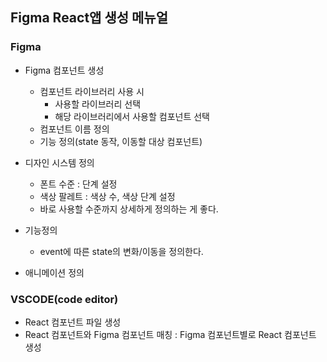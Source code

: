 ## Figma React앱 생성 메뉴얼

### Figma

- Figma 컴포넌트 생성

  - 컴포넌트 라이브러리 사용 시
    - 사용할 라이브러리 선택
    - 해당 라이브러리에서 사용할 컴포넌트 선택
  - 컴포넌트 이름 정의
  - 기능 정의(state 동작, 이동할 대상 컴포넌트)

- 디자인 시스템 정의

  - 폰트 수준 : 단계 설정
  - 색상 팔레트 : 색상 수, 색상 단계 설정
  - 바로 사용할 수준까지 상세하게 정의하는 게 좋다.

- 기능정의
  - event에 따른 state의 변화/이동을 정의한다.
- 애니메이션 정의

### VSCODE(code editor)

- React 컴포넌트 파일 생성
- React 컴포넌트와 Figma 컴포넌트 매칭 : Figma 컴포넌트별로 React 컴포넌트 생성
